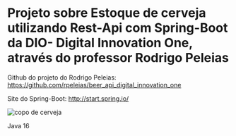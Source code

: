# Projeto sobre Estoque de cerveja utilizando Rest-Api com Spring-Boot da DIO- Digital Innovation One, através do professor Rodrigo Peleias
Github do projeto do Rodrigo Peleias: https://github.com/rpeleias/beer_api_digital_innovation_one

Site do Spring-Boot: http://start.spring.io/ 

<img src="https://bhdetalhes.com/wp-content/uploads/2019/07/beerstock-chope.jpg" alt="copo de cerveja">

Java 16


